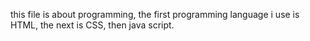 this file is about programming, the first programming language i use is HTML, the next is CSS, then java script.
